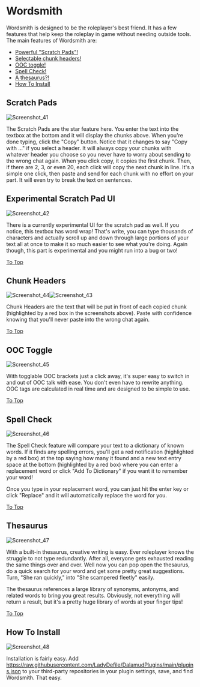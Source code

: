 # Wordsmith

Wordsmith is designed to be the roleplayer's best friend. It has a few features that help keep the roleplay in game without needing outside tools. The main features of Wordsmith are:

* [Powerful "Scratch Pads"!](#scratch-pads)
* [Selectable chunk headers!](#chunk-headers)
* [OOC toggle!](#ooc-toggle)
* [Spell Check!](#spell-check)
* [A thesaurus?!](#thesaurus)
* [How To Install](#how-to-install)

## Scratch Pads

![Screenshot_41](https://user-images.githubusercontent.com/67084868/154021732-e376c756-4597-4b35-a0f2-0a2b1ba7fa9b.png)

The Scratch Pads are the star feature here. You enter the text into the textbox at the bottom and it will display the chunks above. When you're done typing, click the "Copy" button. Notice that it changes to say "Copy with ..." if you select a header. It will always copy your chunks with whatever header you choose so you never have to worry about sending to the wrong chat again. When you click copy, it copies the first chunk. Then, if there are 2, 3, or even 20, each click will copy the next chunk in line. It's a simple one click, then paste and send for each chunk with no effort on your part. It will even try to break the text on sentences.

## Experimental Scratch Pad UI
![Screenshot_42](https://user-images.githubusercontent.com/67084868/154022261-feef8d01-8b8e-4da4-8749-c769263a9ead.png)

There is a currently experimental UI for the scratch pad as well. If you notice, this textbox has word wrap! That's write, you can type thousands of characters and actually scroll up and down through large portions of your text all at once to make it so much easier to see what you're doing. Again though, this part is experimental and you might run into a bug or two!

[To Top](#wordsmith)

## Chunk Headers
![Screenshot_44](https://user-images.githubusercontent.com/67084868/154022608-9e8b4898-ff15-4e95-9062-1ad8eadb2ff9.png)![Screenshot_43](https://user-images.githubusercontent.com/67084868/154022620-f1f03fc9-f7b1-41bf-834e-3d45e6b5e291.png)

Chunk Headers are the text that will be put in front of each copied chunk (highlighted by a red box in the screenshots above). Paste with confidence knowing that you'll never paste into the wrong chat again.

[To Top](#wordsmith)

## OOC Toggle
![Screenshot_45](https://user-images.githubusercontent.com/67084868/154023184-11dad4b8-dd7e-4538-be17-6186ea521d93.png)

With togglable OOC brackets just a click away, it's super easy to switch in and out of OOC talk with ease. You don't even have to rewrite anything. OOC tags are calculated in real time and are designed to be simple to use.

[To Top](#wordsmith)

## Spell Check
![Screenshot_46](https://user-images.githubusercontent.com/67084868/154023542-a49284e0-2269-4fd5-84e0-d7d6e24a1682.png)

The Spell Check feature will compare your text to a dictionary of known words. If it finds any spelling errors, you'll get a red notification (highlighted by a red box) at the top saying how many it found and a new text entry space at the bottom (highlighted by a red box) where you can enter a replacement word or click "Add To Dictionary" if you want it to remember your word! 

Once you type in your replacement word, you can just hit the enter key or click "Replace" and it will automatically replace the word for you.

[To Top](#wordsmith)

## Thesaurus
![Screenshot_47](https://user-images.githubusercontent.com/67084868/154024146-6dccb1f7-cf7f-4f53-823f-58f9bf908c18.png)

With a built-in thesaurus, creative writing is easy. Ever roleplayer knows the struggle to not type redundantly. After all, everyone gets exhausted reading the same things over and over. Well now you can pop open the thesaurus, do a quick search for your word and get some pretty great suggestions. Turn, "She ran quickly," into "She scampered fleetly" easily.

The thesaurus references a large library of synonyms, antonyms, and related words to bring you great results. Obviously, not everything will return a result, but it's a pretty huge library of words at your finger tips!

[To Top](#wordsmith)

## How To Install
![Screenshot_48](https://user-images.githubusercontent.com/67084868/154162943-0b184d42-5e6b-4254-93cd-0d824d49f529.png)

Installation is fairly easy.
Add https://raw.githubusercontent.com/LadyDefile/DalamudPlugins/main/plugins.json to your third-party repositories in your plugin settings, save, and find Wordsmith. That easy.
